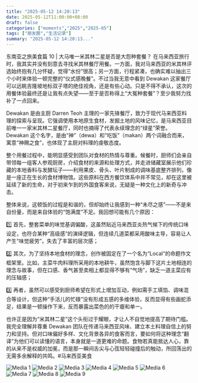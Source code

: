 ```yaml
---
title: "2025-05-12 14:20:13"
date: 2025-05-12T11:00:00+08:00
draft: false
categories: ["moments","2025","2025-05"]
tags: ["朋友圈","生活记录"]
summary: "2025-05-12 14:20:13..."
---
```


东南亚之旅美食篇 10 | 大马唯一米其林二星是否是大怨种套餐？
​
​在马来西亚旅行时，我其实并没有刻意去寻找米其林餐厅用餐。一方面，我对马来西亚的米其林评选始终抱有几分怀疑，觉得“水份”很高；另一方面，行程紧凑，也确实难以抽出三个小时来体验一顿完整的“仪式感晚餐”。不过当我无意中看到 Dewakan 这家餐厅可以远眺吉隆坡地标双子塔的绝佳视角，还是有些心动。只是不得不承认，这次的用餐体验最终还是让我有点失望——至于是否称得上“大冤种套餐”？至少我努力找补了一点回来。

Dewakan 是由主厨 Darren Teoh 主理的一家先锋餐厅，致力于现代马来西亚料理的探索与呈现。它强调使用本地原生食材，发掘土地的风味记忆，是马来西亚目前唯一一家米其林二星餐厅，同时也摘得了代表永续理念的“绿星”荣誉。Dewakan 这个名字，是由“神”（dewa）和“吃饭”（makan）两个词融合而来，寓意“神赐之食”，也体现了主厨对料理的虔敬态度。

整个用餐过程中，能明显感受到团队对食材的热情与尊重。候餐时，厨师们会亲自带领每一组客人参观厨房，介绍食材的来源和处理方式，并走进储藏室展示他们珍藏的本地香料与发酵坛子——利用果皮、骨头、叶片制成的调味基底整齐排列，像是一座正在生长的食材博物馆。这些原料在西方餐饮体系中并不常见，却在这里被延续了新的生命，对于初来乍到的外国食客来说，无疑是一种文化上的新奇与冲击。

整体来说，这顿饭的过程是和谐的，但却始终让我感到一种“未尽之感”——不是来自份量，而是来自体验的“饱满度”不足。我回想可能有几个原因：

1️⃣ 首先，整套菜单的味觉基调偏酸，这虽然贴近马来西亚炎热气候下的传统口味设定，也符合某种“高级感”的演绎逻辑，但连续几道菜都采用酸味主导，容易让人产生“味觉疲劳”，失去了丰富的层次感；

2️⃣ 其次，为了坚持本地食材的理念，创作被固定在了一个名为“Local“的命题作文框架里。比如，主菜牛肉料理所采用的本地耕牛，虽然饱含与脚下这片土地相连的理念与故事，但在口感、香气甚至卖相上都显得不够有“气场”，缺乏一道主菜应有的压轴感；

3️⃣ 再者，虽然可以感受到厨师希望在形式上增加互动，例如需手工填馅、调味混合等设计，但这种“手活儿的忙碌”没有形成五感的多维体验，反而显得有些画蛇添足，结果是一顿操作下来，反而暴露出菜色的的干瘪和单一。

也许正是因为“米其林二星”这个头衔过于耀眼，才让人不自觉地提高了期待门槛。我完全理解并尊重 Dewakan 团队在传递马来西亚风味、建立本土料理自信上的努力和坚持。但对口味偏好多样、文化背景各异的食客而言，要如何将这种理念“翻译”为他们可以读懂的语言，本身就是一道更难的命题。食物若真能抵达人心，靠的从来不是权威的加冕，而是那一瞬间舌尖与心弦轻轻碰撞后的触动，所回荡出的无需多余解释的共鸣。
​
​#马来西亚美食

![Media 1](/Moments/photos/2025-05-12/202505121420130.jpg)
![Media 2](/Moments/photos/2025-05-12/202505121420131.jpg)
![Media 3](/Moments/photos/2025-05-12/202505121420132.jpg)
![Media 4](/Moments/photos/2025-05-12/202505121420133.jpg)
![Media 5](/Moments/photos/2025-05-12/202505121420134.jpg)
![Media 6](/Moments/photos/2025-05-12/202505121420135.jpg)
![Media 7](/Moments/photos/2025-05-12/202505121420136.jpg)
![Media 8](/Moments/photos/2025-05-12/202505121420137.jpg)
![Media 9](/Moments/photos/2025-05-12/202505121420138.jpg)

